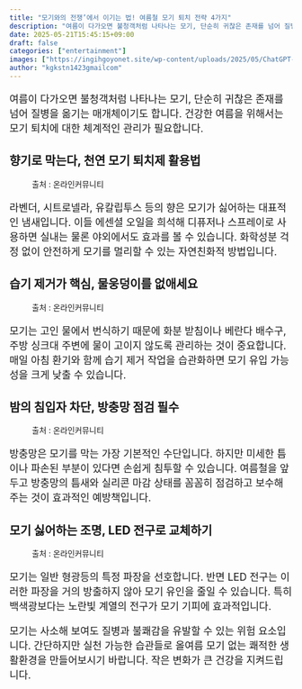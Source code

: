 ```yaml
---
title: "모기와의 전쟁’에서 이기는 법! 여름철 모기 퇴치 전략 4가지"
description: "여름이 다가오면 불청객처럼 나타나는 모기, 단순히 귀찮은 존재를 넘어 질병을 옮기는 매개체이기도 합니다. 건강한 여름을 위해서는 모기 퇴치에 대한 체계적인 관리가 필요합니다."
date: 2025-05-21T15:45:15+09:00
draft: false
categories: ["entertainment"]
images: ["https://ingihgoyonet.site/wp-content/uploads/2025/05/ChatGPT-Image-2025년-5월-21일-오후-03_44_06.png", "https://ingihgoyonet.site/wp-content/uploads/2025/05/pexels-ryutaro-5745674-683x1024.jpg", "https://ingihgoyonet.site/wp-content/uploads/2025/05/pexels-brett-sayles-17756267-1024x683.jpg", "https://ingihgoyonet.site/wp-content/uploads/2025/05/pexels-weekendplayer-132340-1024x768.jpg"]
author: "kgkstn1423gmailcom"
---
```


<p style="font-size:18px">여름이 다가오면 불청객처럼 나타나는 모기, 단순히 귀찮은 존재를 넘어 질병을 옮기는 매개체이기도 합니다. 건강한 여름을 위해서는 모기 퇴치에 대한 체계적인 관리가 필요합니다.</p> <h2 >향기로 막는다, 천연 모기 퇴치제 활용법</h2> <figure ><img src="https://ingihgoyonet.site/wp-content/uploads/2025/05/ChatGPT-Image-2025년-5월-21일-오후-03_44_06.png" alt="" style="aspect-ratio:16/9;object-fit:cover"/><figcaption >출처 : 온라인커뮤니티</figcaption></figure> <p style="font-size:18px">라벤더, 시트로넬라, 유칼립투스 등의 향은 모기가 싫어하는 대표적인 냄새입니다. 이들 에센셜 오일을 희석해 디퓨저나 스프레이로 사용하면 실내는 물론 야외에서도 효과를 볼 수 있습니다. 화학성분 걱정 없이 안전하게 모기를 멀리할 수 있는 자연친화적 방법입니다.</p> <h2 >습기 제거가 핵심, 물웅덩이를 없애세요</h2> <figure ><img src="https://ingihgoyonet.site/wp-content/uploads/2025/05/pexels-ryutaro-5745674-683x1024.jpg" alt="" style="aspect-ratio:16/9;object-fit:cover"/><figcaption >출처 : 온라인커뮤니티</figcaption></figure> <p style="font-size:18px">모기는 고인 물에서 번식하기 때문에 화분 받침이나 베란다 배수구, 주방 싱크대 주변에 물이 고이지 않도록 관리하는 것이 중요합니다. 매일 아침 환기와 함께 습기 제거 작업을 습관화하면 모기 유입 가능성을 크게 낮출 수 있습니다.</p> <h2 >밤의 침입자 차단, 방충망 점검 필수</h2> <figure ><img src="https://ingihgoyonet.site/wp-content/uploads/2025/05/pexels-brett-sayles-17756267-1024x683.jpg" alt="" /><figcaption >출처 : 온라인커뮤니티</figcaption></figure> <p style="font-size:18px">방충망은 모기를 막는 가장 기본적인 수단입니다. 하지만 미세한 틈이나 파손된 부분이 있다면 손쉽게 침투할 수 있습니다. 여름철을 앞두고 방충망의 틈새와 실리콘 마감 상태를 꼼꼼히 점검하고 보수해주는 것이 효과적인 예방책입니다.</p> <h2 >모기 싫어하는 조명, LED 전구로 교체하기</h2> <figure ><img src="https://ingihgoyonet.site/wp-content/uploads/2025/05/pexels-weekendplayer-132340-1024x768.jpg" alt="" style="aspect-ratio:16/9;object-fit:cover"/><figcaption >출처 : 온라인커뮤니티</figcaption></figure> <p style="font-size:18px">모기는 일반 형광등의 특정 파장을 선호합니다. 반면 LED 전구는 이러한 파장을 거의 방출하지 않아 모기 유인을 줄일 수 있습니다. 특히 백색광보다는 노란빛 계열의 전구가 모기 기피에 효과적입니다.</p> <p style="font-size:18px">모기는 사소해 보여도 질병과 불쾌감을 유발할 수 있는 위험 요소입니다. 간단하지만 실천 가능한 습관들로 올여름 모기 없는 쾌적한 생활환경을 만들어보시기 바랍니다. 작은 변화가 큰 건강을 지켜드립니다.</p>
